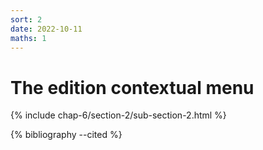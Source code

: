 ```yaml
---
sort: 2
date: 2022-10-11
maths: 1
---
```


# The edition contextual menu

{% include chap-6/section-2/sub-section-2.html %}

{% bibliography --cited %}

